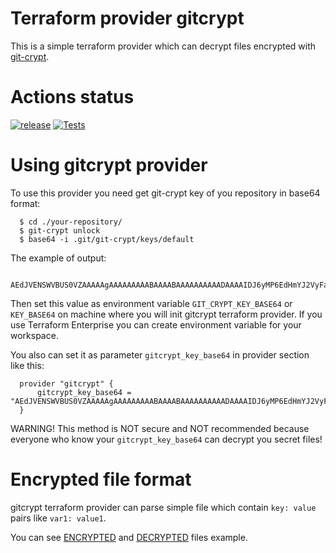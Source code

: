# Terraform provider gitcrypt

This is a simple terraform provider which can decrypt files encrypted with [git-crypt](https://github.com/AGWA/git-crypt).

# Actions status

[![release](https://github.com/bcdtriptech/terraform-provider-gitcrypt/actions/workflows/release.yml/badge.svg)](https://github.com/bcdtriptech/terraform-provider-gitcrypt/actions/workflows/release.yml)  [![Tests](https://github.com/bcdtriptech/terraform-provider-gitcrypt/actions/workflows/test.yml/badge.svg?branch=main&event=push)](https://github.com/bcdtriptech/terraform-provider-gitcrypt/actions/workflows/test.yml)

# Using gitcrypt provider

To use this provider you need get git-crypt key of you repository in base64 format:
```
  $ cd ./your-repository/
  $ git-crypt unlock
  $ base64 -i .git/git-crypt/keys/default
```
The example of output:
```
  AEdJVENSWVBUS0VZAAAAAgAAAAAAAAABAAAABAAAAAAAAAADAAAAIDJ6yMP6EdHmYJ2VyFa1LU1zitt4G4gJdD3O1/8L1ZZEAAAABQAAAEAtubx4wwVHvOAIuz/K7fvrtFFUBzsA2Dl4AGuyK3WGOd1v1HuDFW6tN65V4D3j+M4+0ly25+xYukN7Qdw6ZjDJAAAAAA==
```
Then set this value as environment variable `GIT_CRYPT_KEY_BASE64` or `KEY_BASE64` on machine where you will init gitcrypt terraform provider. If you use Terraform Enterprise you can create environment variable for your workspace.

You also can set it as parameter `gitcrypt_key_base64` in provider section like this:
```
  provider "gitcrypt" {
      gitcrypt_key_base64 = "AEdJVENSWVBUS0VZAAAAAgAAAAAAAAABAAAABAAAAAAAAAADAAAAIDJ6yMP6EdHmYJ2VyFa1LU1zitt4G4gJdD3O1/8L1ZZEAAAABQAAAEAtubx4wwVHvOAIuz/K7fvrtFFUBzsA2Dl4AGuyK3WGOd1v1HuDFW6tN65V4D3j+M4+0ly25+xYukN7Qdw6ZjDJAAAAAA=="
  }
```
WARNING! This method is NOT secure and NOT recommended because everyone who know your `gitcrypt_key_base64` can decrypt you secret files!

# Encrypted file format

gitcrypt terraform provider can parse simple file which contain `key: value` pairs like `var1: value1`.

You can see [ENCRYPTED](gitcrypt/test-data/encrypted_vars.yml) and [DECRYPTED](gitcrypt/test-data/decrypted_vars.yml) files example.  
